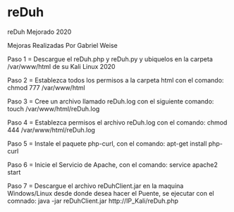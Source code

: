 # reDuh
reDuh Mejorado 2020

Mejoras Realizadas Por Gabriel Weise

Paso 1 =  Descargue el reDuh.php y reDuh.py y ubiquelos en la carpeta /var/www/html de su Kali Linux 2020

Paso 2 =  Establezca todos los permisos a la carpeta html con el comando: chmod 777 /var/www/html

Paso 3 =  Cree un archivo llamado reDuh.log con el siguiente comando:  touch /var/www/html/reDuh.log

Paso 4 =  Establezca permisos el archivo reDuh.log con el comando:  chmod 444 /var/www/html/reDuh.log

Paso 5 =  Instale el paquete php-curl, con el comando:  apt-get install php-curl

Paso 6 = Inicie el Servicio de Apache, con el comando: service apache2 start

Paso 7 = Descargue el archivo reDuhClient.jar en la maquina Windows/Linux desde donde desea hacer el Puente, se ejecutar con el comnado:
         java -jar reDuhClient.jar http://IP_Kali/reDuh.php
         
         
